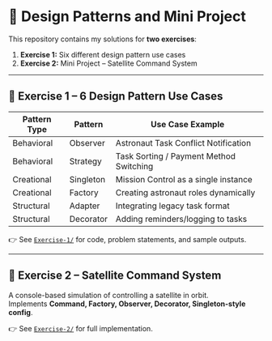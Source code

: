 # 🎯 Design Patterns and Mini Project

This repository contains my solutions for **two exercises**:
1. **Exercise 1:** Six different design pattern use cases
2. **Exercise 2:** Mini Project – Satellite Command System

---

## 📌 Exercise 1 – 6 Design Pattern Use Cases

| Pattern Type  | Pattern    | Use Case Example |
|---------------|------------|------------------|
| Behavioral    | Observer   | Astronaut Task Conflict Notification |
| Behavioral    | Strategy   | Task Sorting / Payment Method Switching |
| Creational    | Singleton  | Mission Control as a single instance |
| Creational    | Factory    | Creating astronaut roles dynamically |
| Structural    | Adapter    | Integrating legacy task format |
| Structural    | Decorator  | Adding reminders/logging to tasks |

👉 See [`Exercise-1/`](Exercise-1) for code, problem statements, and sample outputs.

---

## 📌 Exercise 2 – Satellite Command System

A console-based simulation of controlling a satellite in orbit.  
Implements **Command, Factory, Observer, Decorator, Singleton-style config**.

👉 See [`Exercise-2/`](Exercise-2) for full implementation.

